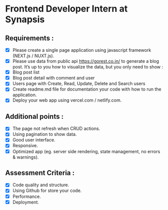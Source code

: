 # Frontend Developer Intern at Synapsis

## Requirements : 
- [x] Please create a single page application using javascript framework (NEXT.js / NUXT.js). 
- [x] Please use data from public api https://gorest.co.in/ to generate a blog post. It’s up to you how to visualize the data, but you only need to show : 
- [x] Blog post list 
- [x] Blog post detail with comment and user 
- [x] Users page with Create, Read, Update, Delete and Search users 
- [x] Create readme.md file for documentation your code with how to run the application. 
- [x] Deploy your web app using vercel.com / netlify.com.

## Additional points : 
- [x] The page not refresh when CRUD actions. 
- [x] Using pagination to show data. 
- [x] Good user interface. 
- [x] Responsive. 
- [x] Optimized app (eg. server side rendering, state management, no errors & warnings).

## Assessment Criteria : 
- [x] Code quality and structure. 
- [x] Using Github for store your code. 
- [x] Performance.
- [x] Deployment.